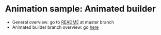 # Animation sample: Animated builder

- General overview: go to [README](https://github.com/worldline-spain/flutter_votlin_app/blob/master/README.md) at master branch
- Animated builder branch overview: go [here](/flutter_votlin_app)